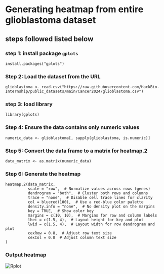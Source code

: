 # Generating heatmap from entire glioblastoma dataset

## steps followed listed below

### step 1: install package ` gplots `


```
install.packages("gplots") 
```
### Step 2: Load the dataset from the URL

```
glioblastoma <- read.csv("https://raw.githubusercontent.com/HackBio-Internship/public_datasets/main/Cancer2024/glioblastoma.csv")
```
### step 3: load library

```
library(gplots)
```
### Step 4: Ensure the data contains only numeric values

```
numeric_data <- glioblastoma[, sapply(glioblastoma, is.numeric)]
```

### Step 5: Convert the data frame to a matrix for heatmap.2

```
data_matrix <- as.matrix(numeric_data)
```
### Step 6: Generate the heatmap
```
heatmap.2(data_matrix,
          scale = "row",  # Normalize values across rows (genes)
          dendrogram = "both",  # Cluster both rows and columns
          trace = "none",  # Disable cell trace lines for clarity
          col = bluered(100),  # Use a red-blue color palette
          density.info = "none",  # No density plot on the margins
          key = TRUE,  # Show color key
          margins = c(10, 10),  # Margins for row and column labels
          lhei = c(1.5, 4),  # Layout height for key and plot
          lwid = c(1.5, 4),  # Layout width for row dendrogram and plot
          cexRow = 0.8,  # Adjust row text size
          cexCol = 0.8  # Adjust column text size
)
```
### Output heatmap
![Rplot](https://github.com/user-attachments/assets/177e829c-9074-4d15-8f56-07791c5fa395)


